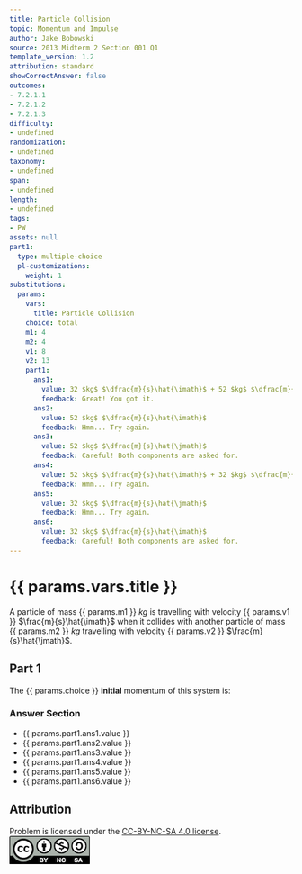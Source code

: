 ```yaml
---
title: Particle Collision
topic: Momentum and Impulse
author: Jake Bobowski
source: 2013 Midterm 2 Section 001 Q1
template_version: 1.2
attribution: standard
showCorrectAnswer: false
outcomes:
- 7.2.1.1
- 7.2.1.2
- 7.2.1.3
difficulty:
- undefined
randomization:
- undefined
taxonomy:
- undefined
span:
- undefined
length:
- undefined
tags:
- PW
assets: null
part1:
  type: multiple-choice
  pl-customizations:
    weight: 1
substitutions:
  params:
    vars:
      title: Particle Collision
    choice: total
    m1: 4
    m2: 4
    v1: 8
    v2: 13
    part1:
      ans1:
        value: 32 $kg$ $\dfrac{m}{s}\hat{\imath}$ + 52 $kg$ $\dfrac{m}{s}\hat{\jmath}$
        feedback: Great! You got it.
      ans2:
        value: 52 $kg$ $\dfrac{m}{s}\hat{\imath}$
        feedback: Hmm... Try again.
      ans3:
        value: 52 $kg$ $\dfrac{m}{s}\hat{\jmath}$
        feedback: Careful! Both components are asked for.
      ans4:
        value: 52 $kg$ $\dfrac{m}{s}\hat{\imath}$ + 32 $kg$ $\dfrac{m}{s}\hat{\jmath}$
        feedback: Hmm... Try again.
      ans5:
        value: 32 $kg$ $\dfrac{m}{s}\hat{\jmath}$
        feedback: Hmm... Try again.
      ans6:
        value: 32 $kg$ $\dfrac{m}{s}\hat{\imath}$
        feedback: Careful! Both components are asked for.
---
```

# {{ params.vars.title }}
A particle of mass {{ params.m1 }} $kg$ is travelling with velocity {{ params.v1 }} $\frac{m}{s}\hat{\imath}$ when it collides with another particle of mass {{ params.m2 }} $kg$ travelling with velocity {{ params.v2 }} $\frac{m}{s}\hat{\jmath}$.

## Part 1

The {{ params.choice }} **initial** momentum of this system is:

### Answer Section

- {{ params.part1.ans1.value }}
- {{ params.part1.ans2.value }}
- {{ params.part1.ans3.value }}
- {{ params.part1.ans4.value }}
- {{ params.part1.ans5.value }}
- {{ params.part1.ans6.value }}

## Attribution

Problem is licensed under the [CC-BY-NC-SA 4.0 license](https://creativecommons.org/licenses/by-nc-sa/4.0/).<br> ![The Creative Commons 4.0 license requiring attribution-BY, non-commercial-NC, and share-alike-SA license.](https://raw.githubusercontent.com/firasm/bits/master/by-nc-sa.png)